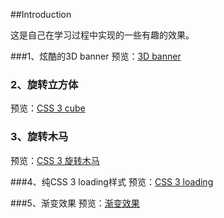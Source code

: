 ##Introduction

这是自己在学习过程中实现的一些有趣的效果。

###1、炫酷的3D banner
预览：[3D banner](https://zhoupenghui0913.github.io/Interesting-effect/CSS3/banner/index.html)

### 2、旋转立方体
预览：[CSS 3 cube](https://zhoupenghui0913.github.io/Interesting-effect/CSS3/CSS3cube.html)

### 3、旋转木马
预览：[CSS 3 旋转木马](https://zhoupenghui0913.github.io/Interesting-effect/CSS3/CSS3cube.html)

###4、纯CSS 3 loading样式 
预览：[CSS 3 loading](https://zhoupenghui0913.github.io/Interesting-effect/CSS3/CSS3loading.html)

###5、渐变效果
预览：[渐变效果](https://zhoupenghui0913.github.io/Interesting-effect/CSS3/CSS3gradients.html)


